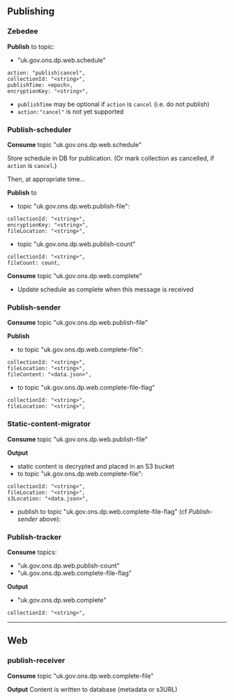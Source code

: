 ## Publishing

### Zebedee

**Publish** to topic:
 - "uk.gov.ons.dp.web.schedule"
  ```
  action: "publish|cancel",
  collectionId: "<string>",
  publishTime: <epoch>,
  encryptionKey: "<string>",
  ```
  - `publishTime` may be optional if `action` is `cancel` (i.e. do not publish)
  - `action:"cancel"` is not yet supported

### Publish-scheduler

**Consume** topic "uk.gov.ons.dp.web.schedule"

Store schedule in DB for publication. (Or mark collection as cancelled, if `action` is `cancel`.)

Then, at appropriate time...

**Publish** to
 - topic "uk.gov.ons.dp.web.publish-file":
  ```
  collectionId: "<string>",
  encryptionKey: "<string>",
  fileLocation: "<string>",
  ```
 - topic "uk.gov.ons.dp.web.publish-count"
 ```
 collectionId: "<string>",
 fileCount: count,
 ```

**Consume** topic "uk.gov.ons.dp.web.complete"
 - Update schedule as complete when this message is received

### Publish-sender

**Consume** topic "uk.gov.ons.dp.web.publish-file"

**Publish**
 - to topic "uk.gov.ons.dp.web.complete-file":
  ```
  collectionId: "<string>",
  fileLocation: "<string>",
  fileContent: "<data.json>",
  ```
 - to topic "uk.gov.ons.dp.web.complete-file-flag"
 ```
 collectionId: "<string>",
 fileLocation: "<string>",
 ```

### Static-content-migrator

**Consume** topic "uk.gov.ons.dp.web.publish-file"

**Output**
 - static content is decrypted and placed in an S3 bucket
 - to topic "uk.gov.ons.dp.web.complete-file":
  ```
  collectionId: "<string>",
  fileLocation: "<string>",
  s3Location: "<data.json>",
  ```
 - publish to topic "uk.gov.ons.dp.web.complete-file-flag"
   (cf _Publish-sender_ above):

### Publish-tracker

**Consume** topics:
- "uk.gov.ons.dp.web.publish-count"
- "uk.gov.ons.dp.web.complete-file-flag"

**Output**
- "uk.gov.ons.dp.web.complete"
```
collectionId: "<string>",
```

---

## Web

### publish-receiver

**Consume** topic "uk.gov.ons.dp.web.complete-file"

**Output** Content is written to database (metadata or s3URL)
